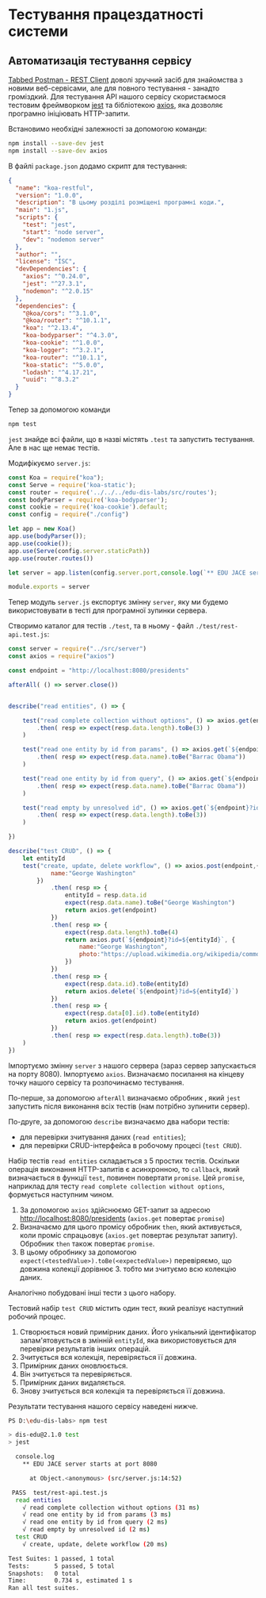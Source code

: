 # Тестування працездатності системи

## Автоматизація тестування сервісу

[Tabbed Postman - REST Client](https://chrome.google.com/webstore/detail/tabbed-postman-rest-clien/coohjcphdfgbiolnekdpbcijmhambjff) доволі зручний засіб для знайомства з новими веб-сервісами, але для повного тестування - занадто громіздкий.
Для тестування API нашого сервісу скористаємося тестовим фреймворком [jest](https://www.npmjs.com/package/jest) та бібліотекою [axios](https://www.npmjs.com/package/axios), яка дозволяє програмно ініціювать HTTP-запити.

Встановимо необхідні залежності за допомогою команди:

```bash
npm install --save-dev jest 
npm install --save-dev axios 
```

В файлі ```package.json``` додамо скрипт для тестування:

```json {7}
{
  "name": "koa-restful",
  "version": "1.0.0",
  "description": "В цьому розділі розміщені програмні коди.",
  "main": "1.js",
  "scripts": {
    "test": "jest",
    "start": "node server",
    "dev": "nodemon server"
  },
  "author": "",
  "license": "ISC",
  "devDependencies": {
    "axios": "^0.24.0",
    "jest": "^27.3.1",
    "nodemon": "^2.0.15"
  },
  "dependencies": {
    "@koa/cors": "^3.1.0",
    "@koa/router": "^10.1.1",
    "koa": "^2.13.4",
    "koa-bodyparser": "^4.3.0",
    "koa-cookie": "^1.0.0",
    "koa-logger": "^3.2.1",
    "koa-router": "^10.1.1",
    "koa-static": "^5.0.0",
    "lodash": "^4.17.21",
    "uuid": "^8.3.2"
  }
}
```

Тепер за допомогою команди

```bash
npm test
```

```jest``` знайде всі файли, що в назві містять ```.test``` та запустить тестування. Але в нас ще немає тестів.

Модифікуємо ```server.js```:

```js {14-16}
const Koa = require("koa");
const Serve = require('koa-static');
const router = require('../../../edu-dis-labs/src/routes');
const bodyParser = require('koa-bodyparser');
const cookie = require('koa-cookie').default;
const config = require("./config")

let app = new Koa()
app.use(bodyParser());
app.use(cookie());
app.use(Serve(config.server.staticPath))
app.use(router.routes())

let server = app.listen(config.server.port,console.log(`** EDU JACE server starts at port ${config.server.port}`))

module.exports = server
```

Тепер модуль ```server.js``` експортує змінну ```server```, яку ми будемо використовувати в тесті для програмної зупинки сервера.

Створимо каталог для тестів ```./test```, та в ньому - файл ```./test/rest-api.test.js```:

```js
const server = require("../src/server")
const axios = require("axios")

const endpoint = "http://localhost:8080/presidents"

afterAll( () => server.close())


describe("read entities", () => {

    test("read complete collection without options", () => axios.get(endpoint)
        .then( resp => expect(resp.data.length).toBe(3) )
    )

    test("read one entity by id from params", () => axios.get(`${endpoint}/1`)
        .then( resp => expect(resp.data.name).toBe("Barrac Obama"))
    )

    test("read one entity by id from query", () => axios.get(`${endpoint}?id=1`)
        .then( resp => expect(resp.data.name).toBe("Barrac Obama"))
    )

    test("read empty by unresolved id", () => axios.get(`${endpoint}?id=5`)
        .then( resp => expect(resp.data.length).toBe(3))
    )

})

describe("test CRUD", () => {
    let entityId
    test("create, update, delete workflow", () => axios.post(endpoint,{
            name:"George Washington"
        })
            .then( resp => {
                entityId = resp.data.id
                expect(resp.data.name).toBe("George Washington")
                return axios.get(endpoint)
            })
            .then( resp => {
                expect(resp.data.length).toBe(4)
                return axios.put(`${endpoint}?id=${entityId}`, {
                    name:"George Washington",
                    photo:"https://upload.wikimedia.org/wikipedia/commons/thumb/b/b6/Gilbert_Stuart_Williamstown_Portrait_of_George_Washington.jpg/240px-Gilbert_Stuart_Williamstown_Portrait_of_George_Washington.jpg"
                })
            })
            .then( resp => {
                expect(resp.data.id).toBe(entityId)
                return axios.delete(`${endpoint}?id=${entityId}`)
            })
            .then( resp => {
                expect(resp.data[0].id).toBe(entityId)
                return axios.get(endpoint)
            })
            .then( resp => expect(resp.data.length).toBe(3))
    )
})
```
Імпортуємо змінну ```server``` з нашого сервера (зараз сервер запускається на порту 8080). Імпортуємо ```axios```. Визначаємо посилання на кінцеву точку нашого сервісу та розпочинаємо тестування.

По-перше, за допомогою ```afterAll``` визначаємо обробник , який ```jest``` запустить після виконання всіх тестів (нам потрібно зупинити сервер).

По-друге, за допомогою ```describe``` визначаємо два набори тестів:
- для перевірки зчитування даних (```read entities```);
- для перевірки CRUD-інтерфейса в робочому процесі (```test CRUD```).

Набір тестів ```read entities``` складається з 5 простих тестів. Оскільки операція виконання HTTP-запитів є асинхронною, то ```callback```, який визначається в функції ```test```, повинен повертати ```promise```. Цей ```promise```, наприклад для тесту ```read complete collection without options```, формується наступним чином.
1. За допомогою ```axios``` здійснюємо GET-запит за адресою [http://localhost:8080/presidents](http://localhost:8080/presidents) (```axios.get``` повертає ```promise```)
2. Визначаємо для цього промісу обробник ```then```, який активується, коли проміс спрацьовує (```axios.get``` повертає результат запиту). Обробник ```then``` також повертає ```promise```.
3. В цьому обробнику за допомогою ```expect(<testedValue>).toBe(<expectedValue>)``` перевіряємо, що довжина колекції дорівнює 3. тобто ми зчитуємо всю колекцію даних.

Аналогічно побудовані інші тести з цього набору.

Тестовий набір ```test CRUD``` містить один тест, який реалізує наступний робочий процес.
1. Створюється новий примірник даних. Його унікальний ідентифікатор запам'ятовується в змінній ```entityId```, яка використовується для перевірки результатів інших операцій.
2. Зчитується вся колекція, перевіряється її довжина.
3. Примірник даних оновлюється.
4. Він зчитується та перевіряється.
5. Примірник даних видаляється.
6. Знову зчитується вся колекція та перевіряється її довжина.

Результати тестування нашого сервісу наведені нижче.

```bash
PS D:\edu-dis-labs> npm test

> dis-edu@2.1.0 test
> jest

  console.log
    ** EDU JACE server starts at port 8080

      at Object.<anonymous> (src/server.js:14:52)

 PASS  test/rest-api.test.js
  read entities
    √ read complete collection without options (31 ms)
    √ read one entity by id from params (3 ms)
    √ read one entity by id from query (2 ms)
    √ read empty by unresolved id (2 ms)
  test CRUD
    √ create, update, delete workflow (20 ms)

Test Suites: 1 passed, 1 total
Tests:       5 passed, 5 total
Snapshots:   0 total
Time:        0.734 s, estimated 1 s
Ran all test suites.                        
```

